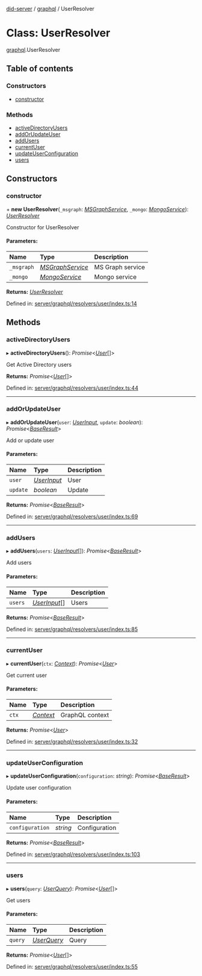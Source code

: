 [did-server](../README.md) / [graphql](../modules/graphql.md) / UserResolver

# Class: UserResolver

[graphql](../modules/graphql.md).UserResolver

## Table of contents

### Constructors

- [constructor](graphql.userresolver.md#constructor)

### Methods

- [activeDirectoryUsers](graphql.userresolver.md#activedirectoryusers)
- [addOrUpdateUser](graphql.userresolver.md#addorupdateuser)
- [addUsers](graphql.userresolver.md#addusers)
- [currentUser](graphql.userresolver.md#currentuser)
- [updateUserConfiguration](graphql.userresolver.md#updateuserconfiguration)
- [users](graphql.userresolver.md#users)

## Constructors

### constructor

\+ **new UserResolver**(`_msgraph`: [*MSGraphService*](services.msgraphservice.md), `_mongo`: [*MongoService*](services.mongoservice.md)): [*UserResolver*](graphql.userresolver.md)

Constructor for UserResolver

#### Parameters:

Name | Type | Description |
:------ | :------ | :------ |
`_msgraph` | [*MSGraphService*](services.msgraphservice.md) | MS Graph service   |
`_mongo` | [*MongoService*](services.mongoservice.md) | Mongo service    |

**Returns:** [*UserResolver*](graphql.userresolver.md)

Defined in: [server/graphql/resolvers/user/index.ts:14](https://github.com/Puzzlepart/did/blob/5da6768a/server/graphql/resolvers/user/index.ts#L14)

## Methods

### activeDirectoryUsers

▸ **activeDirectoryUsers**(): *Promise*<[*User*](graphql.user.md)[]\>

Get Active Directory users

**Returns:** *Promise*<[*User*](graphql.user.md)[]\>

Defined in: [server/graphql/resolvers/user/index.ts:44](https://github.com/Puzzlepart/did/blob/5da6768a/server/graphql/resolvers/user/index.ts#L44)

___

### addOrUpdateUser

▸ **addOrUpdateUser**(`user`: [*UserInput*](graphql.userinput.md), `update`: *boolean*): *Promise*<[*BaseResult*](graphql.baseresult.md)\>

Add or update user

#### Parameters:

Name | Type | Description |
:------ | :------ | :------ |
`user` | [*UserInput*](graphql.userinput.md) | User   |
`update` | *boolean* | Update    |

**Returns:** *Promise*<[*BaseResult*](graphql.baseresult.md)\>

Defined in: [server/graphql/resolvers/user/index.ts:69](https://github.com/Puzzlepart/did/blob/5da6768a/server/graphql/resolvers/user/index.ts#L69)

___

### addUsers

▸ **addUsers**(`users`: [*UserInput*](graphql.userinput.md)[]): *Promise*<[*BaseResult*](graphql.baseresult.md)\>

Add users

#### Parameters:

Name | Type | Description |
:------ | :------ | :------ |
`users` | [*UserInput*](graphql.userinput.md)[] | Users    |

**Returns:** *Promise*<[*BaseResult*](graphql.baseresult.md)\>

Defined in: [server/graphql/resolvers/user/index.ts:85](https://github.com/Puzzlepart/did/blob/5da6768a/server/graphql/resolvers/user/index.ts#L85)

___

### currentUser

▸ **currentUser**(`ctx`: [*Context*](graphql_context.context.md)): *Promise*<[*User*](graphql.user.md)\>

Get current user

#### Parameters:

Name | Type | Description |
:------ | :------ | :------ |
`ctx` | [*Context*](graphql_context.context.md) | GraphQL context    |

**Returns:** *Promise*<[*User*](graphql.user.md)\>

Defined in: [server/graphql/resolvers/user/index.ts:32](https://github.com/Puzzlepart/did/blob/5da6768a/server/graphql/resolvers/user/index.ts#L32)

___

### updateUserConfiguration

▸ **updateUserConfiguration**(`configuration`: *string*): *Promise*<[*BaseResult*](graphql.baseresult.md)\>

Update user configuration

#### Parameters:

Name | Type | Description |
:------ | :------ | :------ |
`configuration` | *string* | Configuration    |

**Returns:** *Promise*<[*BaseResult*](graphql.baseresult.md)\>

Defined in: [server/graphql/resolvers/user/index.ts:103](https://github.com/Puzzlepart/did/blob/5da6768a/server/graphql/resolvers/user/index.ts#L103)

___

### users

▸ **users**(`query`: [*UserQuery*](graphql.userquery.md)): *Promise*<[*User*](graphql.user.md)[]\>

Get users

#### Parameters:

Name | Type | Description |
:------ | :------ | :------ |
`query` | [*UserQuery*](graphql.userquery.md) | Query    |

**Returns:** *Promise*<[*User*](graphql.user.md)[]\>

Defined in: [server/graphql/resolvers/user/index.ts:55](https://github.com/Puzzlepart/did/blob/5da6768a/server/graphql/resolvers/user/index.ts#L55)
